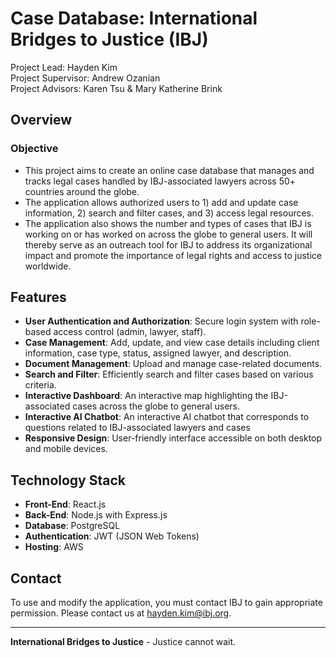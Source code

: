 # Case Database: International Bridges to Justice (IBJ)

Project Lead: Hayden Kim <br>
Project Supervisor: Andrew Ozanian <br> 
Project Advisors:  Karen Tsu & Mary Katherine Brink <br> 

## Overview

### Objective
- This project aims to create an online case database that manages and tracks legal cases handled by IBJ-associated lawyers across 50+ countries around the globe. 
- The application allows authorized users to 1) add and update case information, 2) search and filter cases, and 3) access legal resources. 
- The application also shows the number and types of cases that IBJ is working on or has worked on across the globe to general users. It will thereby serve as an outreach tool for IBJ to address its organizational impact and promote the importance of legal rights and access to justice worldwide.

## Features

- **User Authentication and Authorization**: Secure login system with role-based access control (admin, lawyer, staff).
- **Case Management**: Add, update, and view case details including client information, case type, status, assigned lawyer, and description.
- **Document Management**: Upload and manage case-related documents.
- **Search and Filter**: Efficiently search and filter cases based on various criteria.
- **Interactive Dashboard**: An interactive map highlighting the IBJ-associated cases across the globe to general users.
- **Interactive AI Chatbot**: An interactive AI chatbot that corresponds to questions related to IBJ-associated lawyers and cases
- **Responsive Design**: User-friendly interface accessible on both desktop and mobile devices.

## Technology Stack

- **Front-End**: React.js
- **Back-End**: Node.js with Express.js
- **Database**: PostgreSQL
- **Authentication**: JWT (JSON Web Tokens)
- **Hosting**: AWS

## Contact

To use and modify the application, you must contact IBJ to gain appropriate permission.
Please contact us at [hayden.kim@ibj.org](mailto:hayden.kim@ibj.org).

---

**International Bridges to Justice** - Justice cannot wait. 

